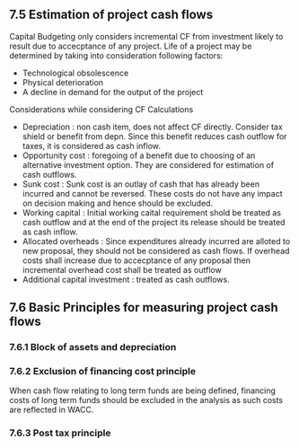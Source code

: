 ## 7.5 Estimation of project cash flows
Capital Budgeting only considers incremental CF from investment likely to result due to accecptance of any project.
Life of a project may be determined by taking into consideration following factors:
- Technological obsolescence 
- Physical deterioration 
- A decline in demand for the output of the project 

Considerations while considering CF Calculations 
- Depreciation : non cash item, does not affect CF directly. Consider tax shield or benefit from depn. Since this benefit reduces cash outflow for taxes, it is considered as cash inflow.
- Opportunity cost : foregoing of a benefit due to choosing of an alternative investment option. They are considered for estimation of cash outflows.
- Sunk cost : Sunk cost is an outlay of cash that has already been incurred and cannot be reversed. These costs do not have any impact on decision making and hence should be excluded.
- Working capital : Initial working caital requirement shold be treated as cash outflow and at the end of the project its release should be treated as cash  inflow.
- Allocated overheads : Since expenditures already incurred are alloted to new proposal, they should not be considered as cash flows. If overhead costs shall increase due to accecptance of any proposal then incremental overhead cost shall be treated as outflow
- Additional capital investment : treated as cash outflows.

## 7.6 Basic Principles for measuring project cash flows 
### 7.6.1 Block of assets and depreciation
### 7.6.2 Exclusion of financing cost principle
When cash flow relating to long term funds are being defined, financing costs of long term funds should be excluded in the analysis as such costs are reflected in WACC.
### 7.6.3 Post tax principle 

